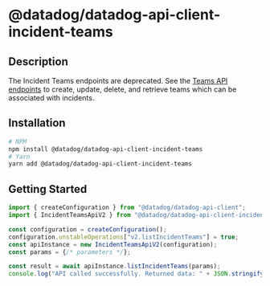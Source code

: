 # @datadog/datadog-api-client-incident-teams

## Description

The Incident Teams endpoints are deprecated. See the [Teams API endpoints](https://docs.datadoghq.com/api/latest/teams/) to create, update, delete, and retrieve teams which can be associated with incidents.

## Installation

```sh
# NPM
npm install @datadog/datadog-api-client-incident-teams
# Yarn
yarn add @datadog/datadog-api-client-incident-teams
```

## Getting Started
```ts
import { createConfiguration } from "@datadog/datadog-api-client";
import { IncidentTeamsApiV2 } from "@datadog/datadog-api-client-incident-teams";

const configuration = createConfiguration();
configuration.unstableOperations["v2.listIncidentTeams"] = true;
const apiInstance = new IncidentTeamsApiV2(configuration);
const params = {/* parameters */};

const result = await apiInstance.listIncidentTeams(params);
console.log("API called successfully. Returned data: " + JSON.stringify(result));
```